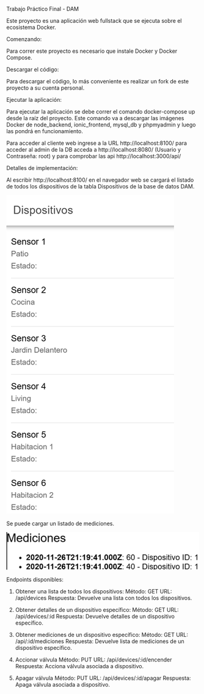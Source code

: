 Trabajo Práctico Final - DAM

Este proyecto es una aplicación web fullstack que se ejecuta sobre el ecosistema Docker.

Comenzando:

Para correr este proyecto es necesario que instale Docker y Docker Compose.

Descargar el código:

Para descargar el código, lo más conveniente es realizar un fork de este proyecto a su cuenta personal.

Ejecutar la aplicación:

Para ejecutar la aplicación se debe correr el comando docker-compose up desde la raíz del proyecto. Este comando va a descargar las imágenes Docker de node_backend, ionic_frontend, mysql_db y phpmyadmin y luego las pondrá en funcionamiento.

Para acceder al cliente web ingrese a la URL http://localhost:8100/ para acceder al admin de la DB acceda a http://localhost:8080/ (Usuario y Contraseña: root) y para comprobar las api http://localhost:3000/api/

Detalles de implementación:

Al escribir http://localhost:8100/ en el navegador web se cargará el listado de todos los dispositivos de la tabla Dispositivos de la base de datos DAM.

![alt text](Lista-Devices.png)

Se puede cargar un listado de mediciones.

![alt text](Lista-Mediciones.png)

Endpoints disponibles:

1. Obtener una lista de todos los dispositivos:
    Método: GET
    URL: /api/devices
    Respuesta: Devuelve una lista con todos los dispositivos.

2. Obtener detalles de un dispositivo específico:
    Método: GET
    URL: /api/devices/:id
    Respuesta: Devuelve detalles de un dispositivo específico.

3. Obtener mediciones de un dispositivo específico:
    Método: GET
    URL: /api/:id/mediciones
    Respuesta: Devuelve lista de mediciones de un dispositivo específico.

4. Accionar válvula
    Método: PUT
    URL: /api/devices/:id/encender
    Respuesta: Acciona válvula asociada a dispositivo.

5. Apagar válvula
    Método: PUT
    URL: /api/devices/:id/apagar
    Respuesta: Apaga válvula asociada a dispositivo.
